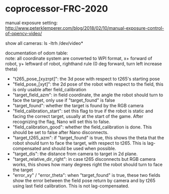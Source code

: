 # coprocessor-FRC-2020

manual exposure setting:
http://www.peterklemperer.com/blog/2018/02/10/manual-exposure-control-of-opencv-video/

show all cameras:
ls -ltrh /dev/video*

documentation of odom table:  
note: all coordinate system are converted to WPI format, x+ forward of robot, y+ leftward of robot, righthand rule (0 deg forward, turn left increase theta) 
* "t265_pose_[xyzrpt]": the 3d pose with respect to t265's starting pose
* "field_pose_[xyt]": the 2d pose of the robot with respect to the field, this is only usable after field_calibration
* "target_field_azm": in field coordinate, the angle the robot should turn to face the target, only use if "target_found" is false
* "target_found": whether the target is found by the RGB camera
* "field_calibration_start": set this flag to true if the robot is static and facing the correct target, usually at the start of the game. After recognizing the flag, Nano will set this to false.
* "field_calibration_good": whether the field_calibration is done. This should be set to false after Nano disconnects.
* "target_t265_azm": if "target_found" is true, this shows the theta that the robot should turn to face the target, with respect to t265. This is lag-compensated and should be used when possible.
* "target_dis": the distance from camera to target in 2d plane.
* "target_relative_dir_right": in case t265 disconnects but RGB camera works, this shows how many degrees right the robot should turn to face the target
* "error_xy" / "error_theta": when "target_found" is true, these two fields show the error between the field pose return by camera and by t265 using last field calibration. This is not lag-compensated. 
